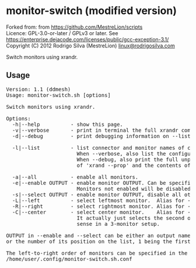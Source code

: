 # monitor-switch (modified version)

Forked from: from https://github.com/MestreLion/scripts<br/>
Licence: GPL-3.0-or-later / GPLv3 or later. See <https://enterprise.dejacode.com/licenses/public/gcc-exception-3.1/><br/>
Copyright (C) 2012 Rodrigo Silva (MestreLion) linux@rodrigosilva.com<br/>

Switch monitors using xrandr.

## Usage
<pre>
Version: 1.1 (ddmesh)
Usage: monitor-switch.sh [options]

Switch monitors using xrandr.

Options:
  -h|--help          - show this page.
  -v|--verbose       - print in terminal the full xrandr command executed.
  -d|--debug         - print debugging information on --list. Implies --verbose.

  -l|--list          - list connector and monitor names of connected outputs.
                       When --verbose, also list the configured monitors.
                       When --debug, also print the full unparsed output
                       of 'xrand --prop' and the contents of the config file.

  -a|--all           - enable all monitors.
  -e|--enable OUTPUT - enable monitor OUTPUT. Can be specified multiple times.
                       Monitors not enabled will be disabled.
  -s|--select OUTPUT - enable monitor OUTPUT, disable all others.
  -L|--left          - select leftmost monitor.  Alias for --select eDP-1
  -R|--right         - select rightmost monitor. Alias for --select DP-1-3
  -C|--center        - select center monitor.    Alias for --select DP-1-1
                       It actually just selects the second one, so this just makes
                       sense in a 3-monitor setup.

OUTPUT in --enable and --select can be either an output name, as given by --list,
or the number of its position on the list, 1 being the first output.

The left-to-right order of monitors can be specified in the configuration file:
/home/user/.config/monitor-switch.sh.conf
</pre>



